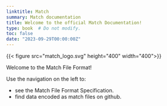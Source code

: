 ```yaml
---
linktitle: Match
summary: Match documentation
title: Welcome to the official Match Documentation! 
type: book  # Do not modify.
toc: false
date: "2023-09-29T00:00:00Z"
---
```

{{< figure src="match_logo.svg" height="400" width="400">}}

Welcome to the Match File Format!

Use the navigation on the left to:

- see the Match File Format Specification.
- find data encoded as match files on github.

